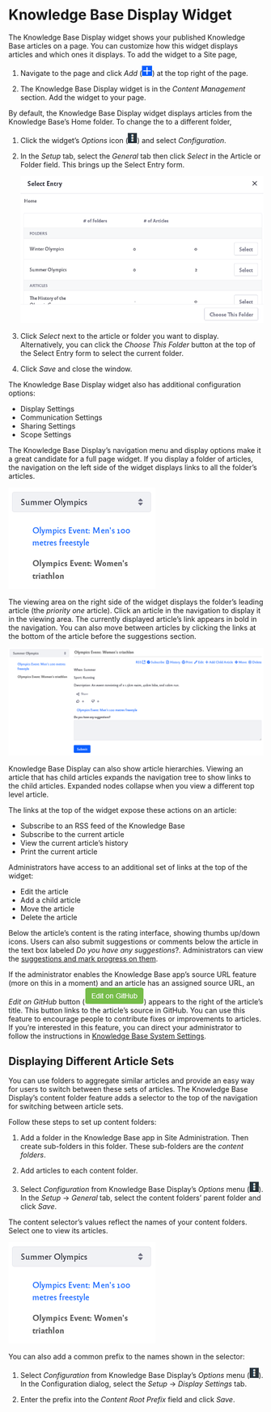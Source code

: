 # Knowledge Base Display Widget

The Knowledge Base Display widget shows your published Knowledge Base articles on a page. You can customize how this widget displays articles and which ones it displays. To add the widget to a Site page,

1. Navigate to the page and click _Add_ (![Add icon](../../images/icon-add.png)) at the top right of the page.

1. The Knowledge Base Display widget is in the *Content Management* section. Add the widget to your page.

By default, the Knowledge Base Display widget displays articles from the Knowledge Base’s Home folder. To change the to a different folder,

1. Click the widget’s _Options_ icon (![Options icon](../../images/icon-options.png)) and select *Configuration*. 

1. In the *Setup* tab, select the *General* tab then click *Select* in the Article or Folder field. This brings up the Select Entry form.

    ![Select a different folder or article.](./knowledge-base-display-widget/images/03.png)

1. Click *Select* next to the article or folder you want to display. Alternatively, you can click the *Choose This Folder* button at the top of the Select Entry form to select the current folder.

1. Click *Save* and close the window.

The Knowledge Base Display widget also has additional configuration options:

* Display Settings
* Communication Settings
* Sharing Settings
* Scope Settings

The Knowledge Base Display’s navigation menu and display options make it a great candidate for a full page widget. If you display a folder of articles, the navigation on the left side of the widget displays links to all the folder’s articles. 

![The navigation menu on the left shows you article links.](./knowledge-base-display-widget/images/05.png)

The viewing area on the right side of the widget displays the folder’s leading article (the *priority one* article). Click an article in the navigation to display it in the viewing area. The currently displayed article’s link appears in bold in the navigation. You can also move between articles by clicking the links at the bottom of the article before the suggestions section.

![The navigation on the left and the article on the right are displayed.](./knowledge-base-display-widget/images/04.png)

Knowledge Base Display can also show article hierarchies. Viewing an article that has child articles expands the navigation tree to show links to the child articles. Expanded nodes collapse when you view a different top level article.

The links at the top of the widget expose these actions on an article:

* Subscribe to an RSS feed of the Knowledge Base
* Subscribe to the current article
* View the current article’s history
* Print the current article

Administrators have access to an additional set of links at the top of the widget:

* Edit the article
* Add a child article
* Move the article
* Delete the article

Below the article’s content is the rating interface, showing thumbs up/down icons. Users can also submit suggestions or comments below the article in the text box labeled *Do you have any suggestions*?. Administrators can view the [suggestions and mark progress on them](responding-to-knowledge-base-feedback.md).

If the administrator enables the Knowledge Base app’s source URL feature (more on this in a moment) and an article has an assigned source URL, an *Edit on GitHub* button (![GitHub icon](./knowledge-base-display-widget/images/06.png)) appears to the right of the article’s title. This button links to the article’s source in GitHub. You can use this feature to encourage people to contribute fixes or improvements to articles. If you’re interested in this feature, you can direct your administrator to follow the instructions in [Knowledge Base System Settings](knowledge-base-system-settings.md).

## Displaying Different Article Sets

You can use folders to aggregate similar articles and provide an easy way for users to switch between these sets of articles. The Knowledge Base Display’s content folder feature adds a selector to the top of the navigation for switching between article sets.

Follow these steps to set up content folders:

1. Add a folder in the Knowledge Base app in Site Administration. Then create sub-folders in this folder. These sub-folders are the *content folders*.

1. Add articles to each content folder.

1. Select *Configuration* from Knowledge Base Display’s *Options* menu (![Options icon](../../images/icon-options.png)). In the *Setup* &rarr; *General* tab, select the content folders’ parent folder and click *Save*.

The content selector’s values reflect the names of your content folders. Select one to view its articles.

![Users can select between different sets of articles.](./knowledge-base-display-widget/images/05.png)

You can also add a common prefix to the names shown in the selector:

1. Select *Configuration* from Knowledge Base Display’s *Options* menu (![Options icon](../../images/icon-options.png)). In the Configuration dialog, select the *Setup* &rarr; *Display Settings* tab.

1. Enter the prefix into the *Content Root Prefix* field and click *Save*.
